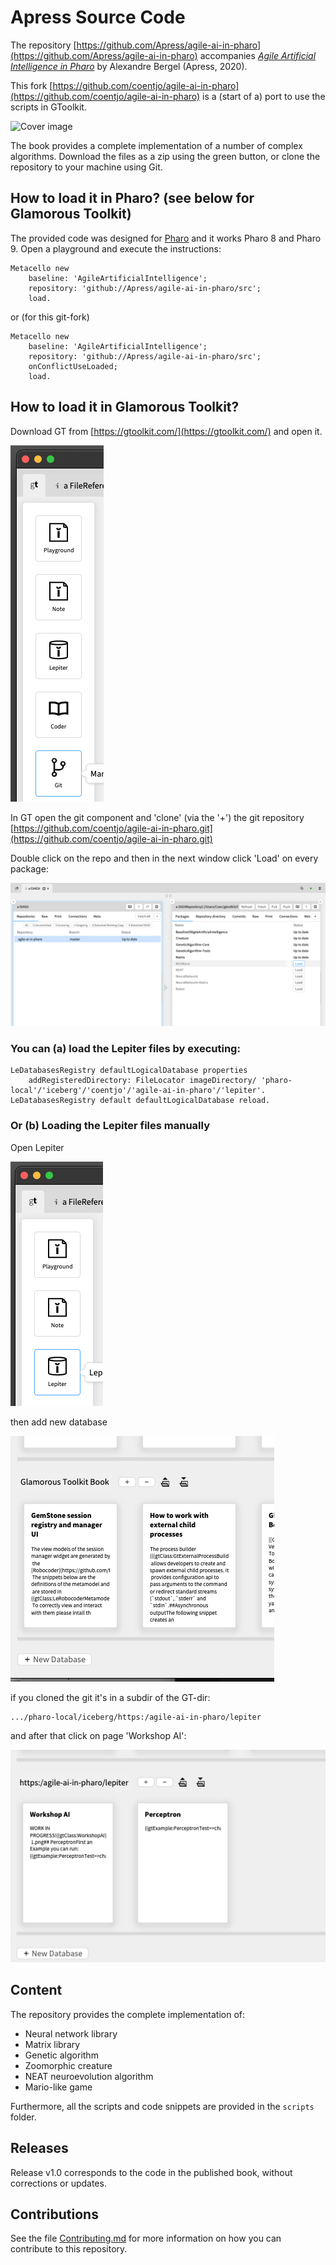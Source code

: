# Apress Source Code

The repository 
[https://github.com/Apress/agile-ai-in-pharo](https://github.com/Apress/agile-ai-in-pharo)
accompanies [*Agile Artificial Intelligence in Pharo*](https://www.apress.com/9781484253830) by Alexandre Bergel (Apress, 2020). 

This fork 
[https://github.com/coentjo/agile-ai-in-pharo](https://github.com/coentjo/agile-ai-in-pharo) is a (start of a) port to use the scripts in GToolkit. 


[comment]: #cover
![Cover image](img/9781484253830.jpg)

The book provides a complete implementation of a number of complex algorithms. Download the files as a zip using the green button, or clone the repository to your machine using Git.

## How to load it in Pharo? (see below for Glamorous Toolkit)

The provided code was designed for [Pharo](http://pharo.org) and it works Pharo 8 and Pharo 9. Open a playground and execute the instructions:

```Smalltalk
Metacello new
    baseline: 'AgileArtificialIntelligence';
    repository: 'github://Apress/agile-ai-in-pharo/src';
    load.
```
or (for this git-fork)
```Smalltalk
Metacello new
    baseline: 'AgileArtificialIntelligence';
    repository: 'github://Apress/agile-ai-in-pharo/src';
    onConflictUseLoaded;
    load.
```

## How to load it in Glamorous Toolkit?

Download GT from [https://gtoolkit.com/](https://gtoolkit.com/) and open it.

![GT.git](img/GT.git.png)


In GT open the git component and 'clone' (via the '+') the git repository
[https://github.com/coentjo/agile-ai-in-pharo.git](https://github.com/coentjo/agile-ai-in-pharo.git)

Double click on the repo and then in the next window click 'Load'
on every package:


![Load from git](img/GT.git.load.png)

### You can (a) load the Lepiter files by executing:

```Smalltalk
LeDatabasesRegistry defaultLogicalDatabase properties
    addRegisteredDirectory: FileLocator imageDirectory/ 'pharo-local'/'iceberg'/'coentjo'/'agile-ai-in-pharo'/'lepiter'.
LeDatabasesRegistry default defaultLogicalDatabase reload.
```

### Or (b) Loading the Lepiter files manually

Open Lepiter

![lepiter](img/GT.lepiter.png)

then add new database

![lepiter.newDatabase](img/GT.lepiter.newDatabase.png)

if you cloned the git it's in a subdir of the GT-dir:

```
.../pharo-local/iceberg/https:/agile-ai-in-pharo/lepiter
```

and after that click on page 'Workshop AI':

![WorkshopAI](img/GT.lepiter.WorkshopAI.png)




## Content

The repository provides the complete implementation of:

- Neural network library
- Matrix library
- Genetic algorithm
- Zoomorphic creature
- NEAT neuroevolution algorithm
- Mario-like game

Furthermore, all the scripts and code snippets are provided in the `scripts` folder.

## Releases

Release v1.0 corresponds to the code in the published book, without corrections or updates.

## Contributions

See the file [Contributing.md](Contributing.md) for more information on how you can contribute to this repository.
